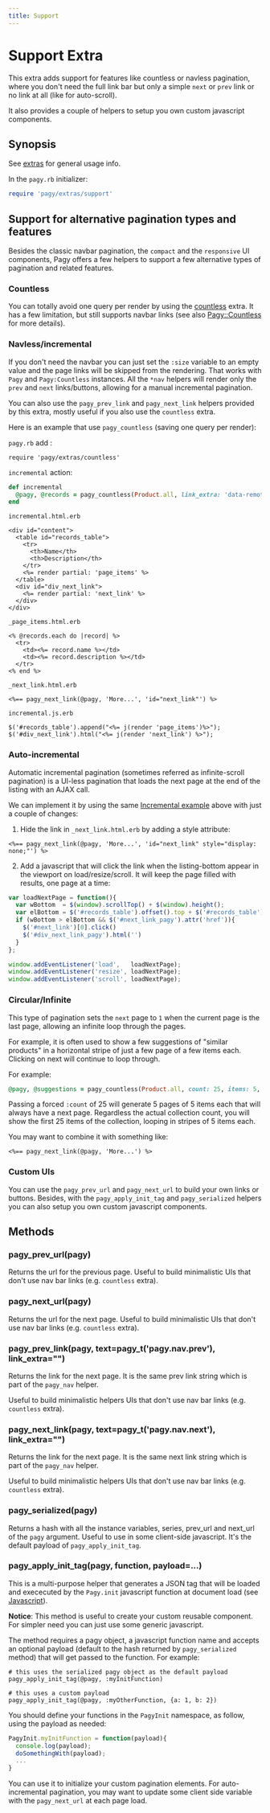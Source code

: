 ```yaml
---
title: Support
---
```

# Support Extra

This extra adds support for features like countless or navless pagination, where you don't need the full link bar but only a simple `next` or `prev` link or no link at all (like for auto-scroll).

It also provides a couple of helpers to setup you own custom javascript components.

## Synopsis

See [extras](../extras.md) for general usage info.

In the `pagy.rb` initializer:

```ruby
require 'pagy/extras/support'
```

## Support for alternative pagination types and features

Besides the classic navbar pagination, the `compact` and the `responsive` UI components, Pagy offers a few helpers to support a few alternative types of pagination and related features.

### Countless

You can totally avoid one query per render by using the [countless](countless.md) extra. It has a few limitation, but still supports navbar links (see also [Pagy::Countless](../api/countless.md) for more details).

### Navless/incremental

If you don't need the navbar you can just set the `:size` variable to an empty value and the page links will be skipped from the rendering. That works with `Pagy` and `Pagy:Countless` instances. All the `*nav` helpers will render only the `prev` and `next` links/buttons, allowing for a manual incremental pagination.

You can also use the `pagy_prev_link` and `pagy_next_link` helpers provided by this extra, mostly useful if you also use the `countless` extra.

Here is an example that use `pagy_countless` (saving one query per render):

`pagy.rb` add :

```
require 'pagy/extras/countless'
```

`incremental` action:

```ruby
def incremental
  @pagy, @records = pagy_countless(Product.all, link_extra: 'data-remote="true"')
end
```

`incremental.html.erb`

```erb
<div id="content">
  <table id="records_table">
    <tr>
      <th>Name</th>
      <th>Description</th>
    </tr>
    <%= render partial: 'page_items' %>
  </table>
  <div id="div_next_link">
    <%= render partial: 'next_link' %>
  </div>
</div>
```

`_page_items.html.erb`

```erb
<% @records.each do |record| %>
  <tr>
    <td><%= record.name %></td>
    <td><%= record.description %></td>
  </tr>
<% end %>
```

`_next_link.html.erb`

```erb
<%== pagy_next_link(@pagy, 'More...', 'id="next_link"') %>
```

`incremental.js.erb`

```erb
$('#records_table').append("<%= j(render 'page_items')%>");
$('#div_next_link').html("<%= j(render 'next_link') %>");
```

### Auto-incremental

Automatic incremental pagination (sometimes referred as infinite-scroll pagination) is a UI-less pagination that loads the next page at the end of the listing with an AJAX call.

We can implement it by using the same [Incremental example](#navlessincremental) above with just a couple of changes:

1. Hide the link in `_next_link.html.erb` by adding a style attribute:

```erb
<%== pagy_next_link(@pagy, 'More...', 'id="next_link" style="display: none;"') %>
```

2. Add a javascript that will click the link when the listing-bottom appear in the viewport on load/resize/scroll. It will keep the page filled with results, one page at a time:

```js
var loadNextPage = function(){
  var wBottom  = $(window).scrollTop() + $(window).height();
  var elBottom = $('#records_table').offset().top + $('#records_table').height();
  if (wBottom > elBottom && $('#next_link_pagy').attr('href')){ 
    $('#next_link')[0].click() 
    $('#div_next_link_pagy').html('')
  }
};

window.addEventListener('load',   loadNextPage);
window.addEventListener('resize', loadNextPage);
window.addEventListener('scroll', loadNextPage);
```

### Circular/Infinite

This type of pagination sets the `next` page to `1` when the current page is the last page, allowing an infinite loop through the pages.

For example, it is often used to show a few suggestions of "similar products" in a horizontal stripe of just a few page of a few items each. Clicking on next will continue to loop through.

For example:

```ruby
@pagy, @suggestions = pagy_countless(Product.all, count: 25, items: 5, cycle: true)
```

Passing a forced `:count` of 25 will generate 5 pages of 5 items each that will always have a next page. Regardless the actual collection count, you will show the first 25 items of the collection, looping in stripes of 5 items each.

You may want to combine it with something like:

```erb
<%== pagy_next_link(@pagy, 'More...') %>
```

### Custom UIs

You can use the `pagy_prev_url` and `pagy_next_url` to build your own links or buttons. Besides, with the `pagy_apply_init_tag` and `pagy_serialized` helpers you can also setup you own custom javascript components.

## Methods

### pagy_prev_url(pagy)

Returns the url for the previous page. Useful to build minimalistic UIs that don't use nav bar links (e.g. `countless` extra).

### pagy_next_url(pagy)

Returns the url for the next page. Useful to build minimalistic UIs that don't use nav bar links (e.g. `countless` extra).

### pagy_prev_link(pagy, text=pagy_t('pagy.nav.prev'), link_extra="")

Returns the link for the next page. It is the same prev link string which is part of the `pagy_nav` helper.

Useful to build minimalistic helpers UIs that don't use nav bar links (e.g. `countless` extra).

### pagy_next_link(pagy, text=pagy_t('pagy.nav.next'), link_extra="")

Returns the link for the next page. It is the same next link string which is part of the `pagy_nav` helper.

Useful to build minimalistic helpers UIs that don't use nav bar links (e.g. `countless` extra).

### pagy_serialized(pagy)

Returns a hash with all the instance variables, series, prev_url and next_url of the `pagy` argument. Useful to use in some client-side javascript. It's the default payload of `pagy_apply_init_tag`.

### pagy_apply_init_tag(pagy, function, payload=...)

This is a multi-purpose helper that generates a JSON tag that will be loaded and exececuted by the `Pagy.init` javascript function at document load (see [Javascript](../extras.md#javascript)).

**Notice**: This method is useful to create your custom reusable component. For simpler need you can just use some generic javascript.

The method requires a pagy object, a javascript function name and accepts an optional payload (default to the hash returned by `pagy_serialized` method) that will get passed to the function. For example:

```ryby
# this uses the serialized pagy object as the default payload
pagy_apply_init_tag(@pagy, :myInitFunction)

# this uses a custom payload
pagy_apply_init_tag(@pagy, :myOtherFunction, {a: 1, b: 2})
```

You should define your functions in the `PagyInit` namespace, as follow, using the payload as needed:

```javascript
PagyInit.myInitFunction = function(payload){
  console.log(payload);
  doSomethingWith(payload);
  ...
}
```

You can use it to initialize your custom pagination elements. For auto-incremental pagination, you may want to update some client side variable with the `pagy_next_url` at each page load.
